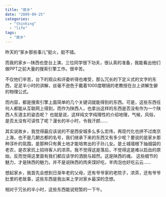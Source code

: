 ```yaml
---
title: "故乡"
date: "2009-09-25"
categories: 
  - "thinking"
  - "life"
tags: 
  - "故乡"
---
```


昨天的“家乡那些事儿”挺火，挺不错。

而我的家乡--陕西也登台上演，三位同学很下功夫，很认真的准备，我能看出他们做PPT之前大量的搜索引擎工作。很辛苦。

不仅他们辛苦，台下的观众和评委听得也难受，那么冗长的下定义式的文字的东西，足足半小时的讲解，丝毫不逊色于戴着1000度眼镜的老教授在台上讲解生僻的物理公式。

而内容，都是搜索引擎上面简单的几个关键词就能得到的东西。可是，这些东西任何人都能从互联网上得到，而作为陕西人，也拿出这样的东西是否没有作为一个陕西人东道主的姿态呢？ 也就是说，这样纯文字纯理性的介绍地理，气候，风俗，是否太没有可读性了呢？漫长的半小时，令我汗颜……

其实说故乡，我觉得最应该说的不是西安城多么多么宏伟，再现代化也拼不过南京上海，也不是几朝古都的名号，我们继承下来的东西又有多少呢？要说的是家乡那种淳朴的氛围，是那种只有黄土地才能培育出的子孙儿女。是土城墙根下抽烟袋的老农，是农家炕上招待客人的浓茶。我不觉得这是落后，不觉得这是难以启齿的原始，反而觉得这里面有我们都应该学的洒脱与超然。这是陕西的魂。 这些细节的魅力，才是陕西的魅力。并不是说陕西的肉夹馍好吃，羊肉泡也好吃云云……

想起家乡，我首先会想到日渐年老的父母，还有爷爷家的老院子，浓茶，还有爷爷肚里的老故事，这些东西是我出来上学对家乡最深的念想。

相对于冗长的半小时，这些东西能说短暂的一下午。
